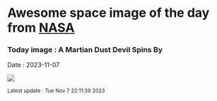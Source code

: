 
# Awesome space image of the day from [NASA](https://api.nasa.gov/)

### Today image : A Martian Dust Devil Spins By
Date : 2023-11-07

![](https://www.youtube.com/embed/xB3QIEkNJgs?rel=0)

<small>Latest update : Tue Nov  7 22:11:39 2023</small>
        